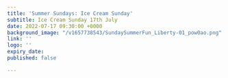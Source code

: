 ```yaml
---
title: 'Summer Sundays: Ice Cream Sunday'
subtitle: Ice Cream Sunday 17th July
date: 2022-07-17 09:30:00 +0000
background_image: "/v1657738543/SundaySummerFun_Liberty-01_pow0ao.png"
link: ''
logo: ''
expiry_date: 
published: false

---
```

